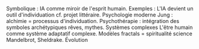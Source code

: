 Symbolique : IA comme miroir de l'esprit humain. Exemples : L'IA devient un outil d'individuation cf. projet littéraire. Psychologie moderne Jung : alchimie = processus d'individuation. Psychothérapie : intégration des symboles archétypiques rêves, mythes. Systèmes complexes L'être humain comme système adaptatif complexe. Modèles fractals = spiritualité science Mandelbrot, Sheldrake. Évolution
